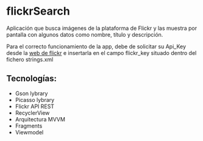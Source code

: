 # flickrSearch

   
Aplicación que busca imágenes de la plataforma de Flickr y las muestra por pantalla con algunos datos como nombre, título y descripción.

Para el correcto funcionamiento de la app, debe de solicitar su Api_Key desde la [web de flickr](https://www.flickr.com/services/apps/create/)
e insertarla en el campo flickr_key situado dentro del fichero strings.xml

## Tecnologías:
* Gson lybrary
* Picasso lybrary
* Flickr API REST
* RecyclerView
* Arquitectura MVVM
* Fragments
* Viewmodel
